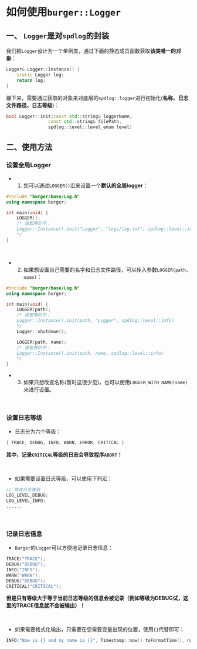# 如何使用`burger::Logger`

## 一、 `Logger`是对`spdlog`的封装
我们把`Logger`设计为一个单例类，通过下面的静态成员函数获取**该类唯一的对象**：
```cpp
Logger& Logger::Instance() {
    static Logger log;
    return log;
}
```
接下来，需要通过获取的对象来对底层的`spdlog::logger`进行初始化(**名称、日志文件路径、日志等级**)：
```cpp
bool Logger::init(const std::string& loggerName, 
                const std::string& filePath, 
                spdlog::level::level_enum level)
```

## 二、使用方法
### 设置全局Logger
* 1. 您可以通过`LOGGER()`宏来设置一个**默认的全局logger**：
```cpp
#include "burger/base/Log.h"
using namespace burger;

int main(void) {
    LOGGER();
    /* 该宏等价于：
    Logger::Instance().init("Logger", "logs/log.txt", spdlog::level::info)
    */
}
```
<br>

* 2. 如果想设置自己需要的名字和日志文件路径，可以传入参数`LOGGER(path, name)`：
```cpp
#include "burger/base/Log.h"
using namespace burger;

int main(void) {
    LOGGER(path);
    /* 该宏等价于：
    Logger::Instance().init(path, "Logger", spdlog::level::info)
    */
    Logger::shutdown();

    LOGGER(path, name);
    /* 该宏等价于：
    Logger::Instance().init(path, name, spdlog::level::info)
    */
}
```

* 3. 如果只想改变名称(暂时这很少见)，也可以使用`LOGGER_WITH_NAME(name)`来进行设置。

<br>

### 设置日志等级
* 日志分为六个等级：
```cpp
{ TRACE, DEBUG, INFO, WARN, ERROR, CRITICAL }
```
**其中，记录`CRITICAL`等级的日志会导致程序`ABORT`！**

<br>

* 如果需要设置日志等级，可以使用下列宏：
```cpp
// 修改日志等级
LOG_LEVEL_DEBUG;
LOG_LEVEL_INFO;
......
```
<br>

### 记录日志信息
* `Burger`的`Logger`可以方便地记录日志信息：
```cpp
TRACE("TRACE");
DEBUG("DEBUG");
INFO("INFO");
WARN("WARN");
DEBUG("DEBUG");
CRITICAL("CRITICAL");
```
**但是只有等级大于等于当前日志等级的信息会被记录（例如等级为DEBUG试，这里的TRACE信息就不会被输出）！**

<br>
 
* 如果需要格式化输出，只需要在您需要变量出现的位置，使用`{}`代替即可：
```cpp
INFO("Now is {} and my name is {}", Timestamp::now().toFormatTime(), name);
```


